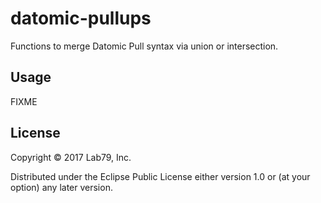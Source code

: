 # datomic-pullups

Functions to merge Datomic Pull syntax via union or intersection.

## Usage

FIXME

## License

Copyright © 2017 Lab79, Inc.

Distributed under the Eclipse Public License either version 1.0 or (at
your option) any later version.
